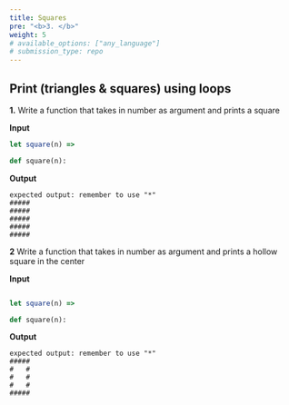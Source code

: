 ```yaml
---
title: Squares
pre: "<b>3. </b>"
weight: 5
# available_options: ["any_language"]
# submission_type: repo
---
```


## Print (triangles & squares) using loops

**1.**
Write a function that takes in number as argument and prints a square

**Input**

```js
let square(n) =>
```

```py
def square(n):
```

**Output**

```
expected output: remember to use "*"
#####
#####
#####
#####
#####
```

**2**
Write a function that takes in number as argument and prints a hollow square in the center

**Input**

```js

let square(n) =>
```

```py
def square(n):
```

**Output**

```
expected output: remember to use "*"
#####
#   #
#   #
#   #
#####
```
